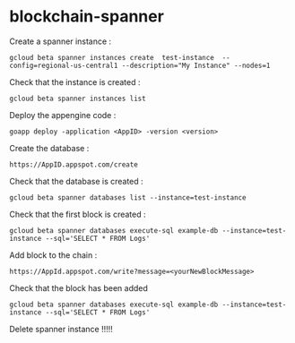 # blockchain-spanner

Create a spanner instance :

```
gcloud beta spanner instances create  test-instance  --config=regional-us-central1 --description="My Instance" --nodes=1
```

Check that the instance is created :

```
gcloud beta spanner instances list
```

Deploy the appengine code :

```
goapp deploy -application <AppID> -version <version>
```

Create the database :

```
https://AppID.appspot.com/create
```

Check that the database is created :

```
gcloud beta spanner databases list --instance=test-instance
```

Check that the first block is created :

```
gcloud beta spanner databases execute-sql example-db --instance=test-instance --sql='SELECT * FROM Logs'
```

Add block to the chain :

```
https://AppId.appspot.com/write?message=<yourNewBlockMessage>
```

Check that the block has been added

```
gcloud beta spanner databases execute-sql example-db --instance=test-instance --sql='SELECT * FROM Logs'
```


Delete spanner instance !!!!!

```gcloud beta spanner instances delete test-instance
```
